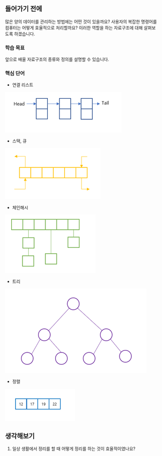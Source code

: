 ## 들어가기 전에

많은 양의 데이터를 관리하는 방법에는 어떤 것이 있을까요? 사용자의 복잡한 명령어를 컴퓨터는 어떻게 효율적으로 처리할까요? 이러한 역할을 하는 자료구조에 대해 살펴보도록 하겠습니다.



### 학습 목표

앞으로 배울 자료구조의 종류와 정의를 설명할 수 있습니다.



### 핵심 단어

- 연결 리스트 

![mceclip0_.png](img/mceclip0_.png)
- 스택, 큐 

![mceclip1.png](img/mceclip1.png)
- 체인해시 

![mceclip2.png](img/mceclip2.png)
- 트리 

![mceclip3.png](img/mceclip3.png)
- 정렬

![mceclip4.png](img/mceclip4.png)


## 생각해보기

1) 일상 생활에서 정리를 할 때 어떻게 정리를 하는 것이 효율적이였나요? 

